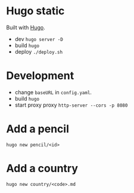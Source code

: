 # Hugo static

Built with [Hugo](https://gohugo.io).

- dev `hugo server -D`
- build `hugo`
- deploy `./deploy.sh`

# Development

- change `baseURL` in `config.yaml`.
- build `hugo`
- start proxy proxy `http-server --cors -p 8080`


# Add a pencil

`hugo new pencil/<id>`

# Add a country

`hugo new country/<code>.md`
